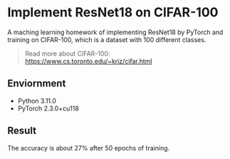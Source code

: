 # Implement ResNet18 on CIFAR-100
A maching learning homework of implementing ResNet18 by PyTorch and training on CIFAR-100, which is a dataset with 100 different classes.

> Read more about CIFAR-100: https://www.cs.toronto.edu/~kriz/cifar.html


## Enviornment
- Python 3.11.0
- PyTorch 2.3.0+cu118


## Result
The accuracy is about 27% after 50 epochs of training. 
